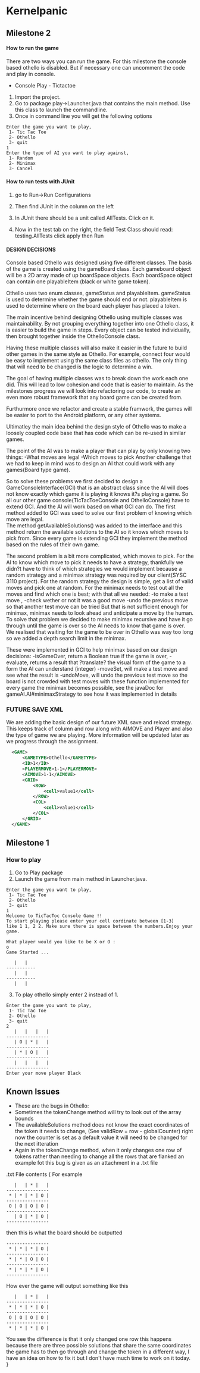 **Kernelpanic**
===========
## Milestone 2

#### How to run the game
There are two ways you can run the game. For this milestone the console based othello is disabled. But if necessary one can uncomment the code and play in console.

- Console Play - Tictactoe
1. Import the project.
2. Go to package play->Launcher.java that contains the main method. Use this class to launch the commandline. 
3. Once in command line you will get the following options 

```
Enter the game you want to play,
 1- Tic Tac Toe
 2- Othello
 3- quit
1
Enter the type of AI you want to play against,
 1- Random
 2- Minimax
 3- Cancel

 ```
 
#### How to run tests with JUnit 

1. go to Run->Run Configurations

2. Then find JUnit in the column on the left 

3. In JUnit there should be a unit called AllTests. Click  on it.

4. Now in the test tab on the right, the field Test Class should read: testing.AllTests click apply then Run

#### DESIGN DECISIONS 
Console based Othello was designed using five different classes. The basis of the game is created using the gameBoard class. Each gameboard object will be a 2D array made of up boardSpace objects. Each boardSpace object can contain one playableItem (black or white game token). 

Othello uses two enum classes, gameStatus and playableItem. gameStatus is used to determine whether the game should end or not. playableItem is used to determine where on the board each player has placed a token. 

The main incentive behind designing Othello using multiple classes was maintainability. 
By not grouping everything together into one Othello class, it is easier to build the game in steps. Every object can be tested individually, then brought together inside the OthelloConsole class. 

Having these multiple classes will also make it easier in the future to build other games in the same style as Othello. For example, connect four would be easy to implement using the same class files as othello. The only thing that will need to be changed is the logic to determine a win.

The goal of having multiple classes was to break down the work each one did. This will lead to low cohesion and code that is easier to maintain. As the milestones progress we will look into refactoring our code, to create an even more robust framework that any board game can be created from. 

Furthurmore once we refactor and create a stable framwork, the games will be easier
to port to the Android platform, or any other systems. 

Ultimatley the main idea behind the design style of Othello was to make a loosely coupled
code base that has code which can be re-used in similar games. 

The point of the AI was to make a player that can play by only knowing two things:
 -What moves are legal
 -Which moves to pick
Another challenge that we had to keep in mind was to design an AI that could work with any games(Board type game).

So to solve these problems we first decided to design a GameConsoleInterface(GCI) that is an abstract class 
since the AI will does not know exactly which game it is playing it knows it?s playing a game. 
So all our other game console(TicTacToeConsole and OthelloConsole) have to extend GCI. 
And the AI will work based on what GCI can do.
The first method added to GCI was used to solve our first problem of knowing which move are legal.  
The method getAvailableSolutions() was added to the interface and this method return the available solutions to the AI so it knows which moves to pick from. 
Since every game is extending GCI they implement the method based on the rules of their own game.


The second problem is a bit more complicated, which moves to pick. 
For the AI to know which move to pick it needs to have a strategy, 
thankfully we didn?t have to think of which strategies we would implement 
because a random strategy and a minimax strategy was required by our client(SYSC 3110 project).
For the random strategy the design is simple, get a list of valid moves and pick one at random. 
For the minimax needs to test out all the moves and find which one is best; 
with that all we needed:
-to make a test move , 
-check wether or not it was a good move
-undo the previous move so that another test move can be tried 
But that is not sufficient enough for minimax, minimax needs to look ahead and anticipate a 
move by the human. To solve that problem we decided to make minimax recursive and have it go through 
until the game is over so the AI needs to know that game is over. 
We realised that waiting for the game to be over in Othello was way too long 
so we added a depth search limit in the minimax.

These were implemented in GCI to help minimax based on our design decisions: 
-isGameOver, return a Boolean true if the game is over,
-evaluate, returns a result that ?translate? the visual form of the game to a form the AI can understand (integer)
-moveSet,  will make a test move and see what the result is 
-undoMove, will undo the previous test move so the board is not crowded with test moves
with these function implemented for every game the minimax becomes possible, 
see the javaDoc for gameAI.AI#minimaxStrategy to see how it was implemented in details

### FUTURE SAVE XML

We are adding the basic design of our future XML save and reload strategy. This keeps track of column and row along with AIMOVE and Player and also the type of game we are playing. More information will be updated later as we progress through the assignment.

```XML
  <GAME>
      <GAMETYPE>Othello</GAMETYPE>
      <ID>1</ID>
      <PLAYERMOVE>1-1</PLAYERMOVE>
      <AIMOVE>1-1</AIMOVE>
      <GRID>
          <ROW>
              <cell>value1</cell>
          </ROW>
          <COL>
              <cell>value1</cell>
          </COL>
      </GRID>
  </GAME>
```

## Milestone 1

### How to play

1. Go to Play package 
2. Launch the game from main method in Launcher.java.

```
Enter the game you want to play,
 1- Tic Tac Toe
 2- Othello
 3- quit
1
Welcome to TicTacToc Console Game !!
To start playing please enter your cell cordinate between [1-3]
like 1 1, 2 2. Make sure there is space between the numbers.Enjoy your game.

What player would you like to be X or O :
o
Game Started ... 

   |   |   
-----------
   |   |   
-----------
   |   |   
```

3. To play othello simply enter 2 instead of 1.

```
Enter the game you want to play,
 1- Tic Tac Toe
 2- Othello
 3- quit
2
   |   |   |   |
----------------
   | O | * |   |
----------------
   | * | O |   |
----------------
   |   |   |   |
----------------
Enter your move player Black
```


## Known Issues

- These are the bugs in Othello:
- Sometimes the tokenChange method will try to look out of the array bounds 
- The availableSolutions method does not know the exact coordinates of the token it needs to change, 
(See validRow = row - globalCounter) right now the counter is set as a default value it will need to be changed for the next itteration
- Again in the tokenChange method, when it only changes one row of tokens rather than needing to change all the rows that are flanked
an example fot this bug is given as an attachment in a .txt file  

.txt File contents 
{
For example
```
   |   | * |   |
----------------
 * | * | * | O |
----------------
 O | O | O | O |
----------------
   | O | * | O |
----------------
```
 then this is what the board should be outputted 
```   |   | * |   |
----------------
 * | * | * | O |
----------------
 * | * | O | O |
----------------
 * | * | * | O |
----------------
```
How ever the game will output something like this
```
   |   | * |   |
----------------
 * | * | * | O |
----------------
 O | O | O | O |
----------------
 * | * | * | O |
 ```
 You see the difference is that it only changed one row 
 this happens because there are three possible solutions that share the same coordinates
 the game has to then go through and change the token in a different way,
 I have an idea on how to fix it but I don't have much time to work on it today. }